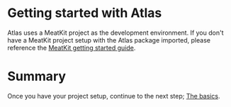 ﻿# Getting started with Atlas
Atlas uses a MeatKit project as the development environment. If you don't have a MeatKit project setup with the Atlas package imported, please reference the [MeatKit getting started guide](../../../meatkit/getting_started/1_setup.md).

# Summary
Once you have your project setup, continue to the next step; [The basics](2_the_basics.md).
